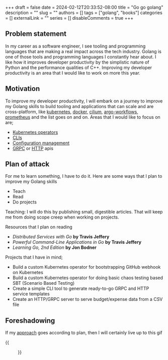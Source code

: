+++
draft = false
date = 2024-02-12T20:33:52-08:00
title = "Go go golang"
description = ""
slug = ""
authors = []
tags = ["golang", "books"]
categories = []
externalLink = ""
series = []
disableComments = true
+++


## Problem statement

In my career as a software engineer, I see tooling and programming languages that are making a real impact across the tech industry.
Golang is one of those tools and programming languages I constantly hear about. I like how it improves developer productivity by the simplistic nature of Python and the performance qualities of C++. Improving my developer productivity is an area that I would like to work on more this year.

## Motivation

To improve my developer productivity, I will embark on a journey to improve my Golang skills to build tooling and applications that can scale and are cross-platform, like
[kubernetes](https://kubernetes.io/), [docker](https://www.docker.com/), [cilium](https://cilium.io/), [argo-workflows](https://argoproj.github.io/workflows/), [prometheus](https://prometheus.io/) and the list goes on and on. Areas that I would like to focus on are;

- [Kubernetes operators](https://sdk.operatorframework.io/)
- [CLIs](https://github.com/spf13/cobra)
- [Configuration management](https://github.com/spf13/viper)
- [GRPC](https://grpc.io/docs/languages/go/basics/) or [HTTP](https://github.com/gin-gonic/gin) apis

## Plan of attack

For me to learn something, I have to do it. Here are some ways that I plan to improve my Golang skills

- Teach
- Read
- Do projects

Teaching: I will do this by publishing small, digestible articles. That will keep me from doing scope creep when working on projects.

Resources that I plan on reading

- *Distributed Services with Go* **by Travis Jeffery**
- *Powerful Command-Line Applications in Go* **by Travis Jeffery**
- *Learning Go, 2nd Edition* **by Jon Bodner**

Projects that I have in mind;

- Build a custom Kubernetes operator for bootstrapping GitHub webhook on Kubernetes
- Build a custom Kubernetes operator for doing basic chaos testing based SBT (Scenario Based Testing)
- Create a simple CLI tool to generate ready-to-go GRPC and HTTP service templates
- Create an HTTP/GRPC server to serve budget/expense data from a CSV file

## Foreshadowing

If my [approach](#plan-of-attack) goes according to plan, then I will certainly live up to this gif

{{<figure src="https://media.giphy.com/media/v1.Y2lkPTc5MGI3NjExbnFzdWZlbHUweWZsdWxyeThxeXFsdTF5Z2RvbzAzZzFkcmNwbjcwbiZlcD12MV9pbnRlcm5hbF9naWZfYnlfaWQmY3Q9Zw/d3mlE7uhX8KFgEmY/giphy.gif" title="">}}
